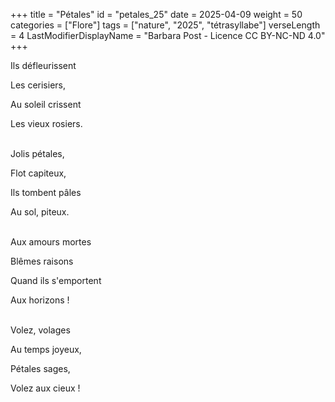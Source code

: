 +++
title = "Pétales"
id = "petales_25"
date = 2025-04-09
weight = 50
categories = ["Flore"]
tags = ["nature", "2025", "tétrasyllabe"]
verseLength = 4
LastModifierDisplayName = "Barbara Post - Licence CC BY-NC-ND 4.0"
+++

Ils défleurissent

Les cerisiers,

Au soleil crissent

Les vieux rosiers.

 \
Jolis pétales,

Flot capiteux,

Ils tombent pâles

Au sol, piteux.

 \
Aux amours mortes

Blêmes raisons

Quand ils s'emportent

Aux horizons !

 \
Volez, volages

Au temps joyeux,

Pétales sages,

Volez aux cieux !
